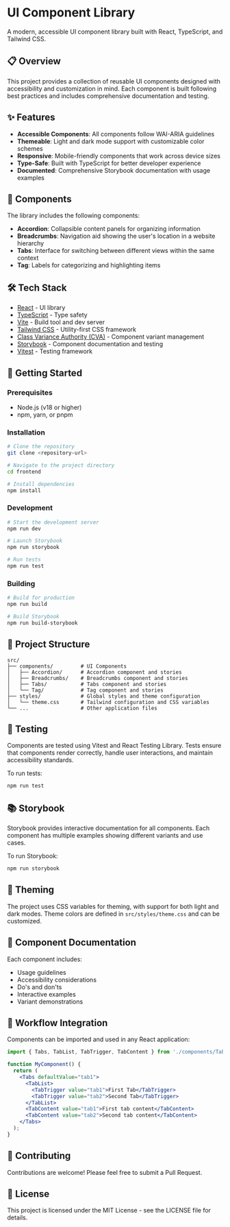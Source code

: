 # UI Component Library

A modern, accessible UI component library built with React, TypeScript, and Tailwind CSS.

## 📋 Overview

This project provides a collection of reusable UI components designed with accessibility and customization in mind. Each component is built following best practices and includes comprehensive documentation and testing.

## ✨ Features

- **Accessible Components**: All components follow WAI-ARIA guidelines
- **Themeable**: Light and dark mode support with customizable color schemes
- **Responsive**: Mobile-friendly components that work across device sizes
- **Type-Safe**: Built with TypeScript for better developer experience
- **Documented**: Comprehensive Storybook documentation with usage examples

## 🧩 Components

The library includes the following components:

- **Accordion**: Collapsible content panels for organizing information
- **Breadcrumbs**: Navigation aid showing the user's location in a website hierarchy
- **Tabs**: Interface for switching between different views within the same context
- **Tag**: Labels for categorizing and highlighting items

## 🛠️ Tech Stack

- [React](https://react.dev/) - UI library
- [TypeScript](https://www.typescriptlang.org/) - Type safety
- [Vite](https://vitejs.dev/) - Build tool and dev server
- [Tailwind CSS](https://tailwindcss.com/) - Utility-first CSS framework
- [Class Variance Authority (CVA)](https://cva.style/docs) - Component variant management
- [Storybook](https://storybook.js.org/) - Component documentation and testing
- [Vitest](https://vitest.dev/) - Testing framework

## 🚀 Getting Started

### Prerequisites

- Node.js (v18 or higher)
- npm, yarn, or pnpm

### Installation

```bash
# Clone the repository
git clone <repository-url>

# Navigate to the project directory
cd frontend

# Install dependencies
npm install
```

### Development

```bash
# Start the development server
npm run dev

# Launch Storybook
npm run storybook

# Run tests
npm run test
```

### Building

```bash
# Build for production
npm run build

# Build Storybook
npm run build-storybook
```

## 📁 Project Structure

```
src/
├── components/         # UI Components
│   ├── Accordion/      # Accordion component and stories
│   ├── Breadcrumbs/    # Breadcrumbs component and stories
│   ├── Tabs/           # Tabs component and stories
│   └── Tag/            # Tag component and stories
├── styles/             # Global styles and theme configuration
│   └── theme.css       # Tailwind configuration and CSS variables
└── ...                 # Other application files
```

## 🧪 Testing

Components are tested using Vitest and React Testing Library. Tests ensure that components render correctly, handle user interactions, and maintain accessibility standards.

To run tests:

```bash
npm run test
```

## 📚 Storybook

Storybook provides interactive documentation for all components. Each component has multiple examples showing different variants and use cases.

To run Storybook:

```bash
npm run storybook
```

## 🎨 Theming

The project uses CSS variables for theming, with support for both light and dark modes. Theme colors are defined in `src/styles/theme.css` and can be customized.

## 📝 Component Documentation

Each component includes:

- Usage guidelines
- Accessibility considerations
- Do's and don'ts
- Interactive examples
- Variant demonstrations

## 🔄 Workflow Integration

Components can be imported and used in any React application:

```jsx
import { Tabs, TabList, TabTrigger, TabContent } from './components/Tabs/Tabs';

function MyComponent() {
  return (
    <Tabs defaultValue="tab1">
      <TabList>
        <TabTrigger value="tab1">First Tab</TabTrigger>
        <TabTrigger value="tab2">Second Tab</TabTrigger>
      </TabList>
      <TabContent value="tab1">First tab content</TabContent>
      <TabContent value="tab2">Second tab content</TabContent>
    </Tabs>
  );
}
```

## 🤝 Contributing

Contributions are welcome! Please feel free to submit a Pull Request.

## 📄 License

This project is licensed under the MIT License - see the LICENSE file for details.
